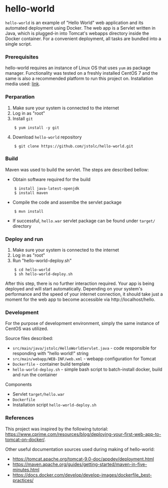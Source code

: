 hello-world
===========

`hello-world` is an example of "Hello World" web application and its automated deployment using Docker. The web app is a Servlet written in Java, which is plugged-in into Tomcat's webapps directory inside the Docker container. For a convenient deployment, all tasks are bundled into a single script. 


### Prerequisites 

hello-world requires an instance of Linux OS that uses `yum` as package manager. Functionality was tested on a freshly installed CentOS 7 and the same is also a recommended platform to run this project on. Installation media used: [link](http://ftp.heanet.ie/pub/centos/7.9.2009/isos/x86_64/CentOS-7-x86_64-Minimal-2009.iso). 


### Perparation

1. Make sure your system is connected to the internet
2. Log in as "root" 
3. Install `git`
```
    $ yum install -y git
```
4. Download `hello-world` repository
```
    $ git clone https://github.com/jstolc/hello-world.git
```    

### Build  

Maven was used to build the servlet. The steps are described bellow: 

  * Obtain software required for the build
```
    $ install java-latest-openjdk
    $ install maven
```
  * Compile the code and assemlbe the servlet package
``` 
    $ mvn install
```
  * If successful, `hello.war` servlet package can be found under `target/` directory 


### Deploy and run 
    
1. Make sure your system is connected to the internet
2. Log in as "root" 
3. Run "hello-world-deploy.sh"
```
    $ cd hello-world
    $ sh hello-world-deploy.sh
```    
After this step, there is no further interaction required. Your app is being deployed and will start automatically. Depending on your system's performance and the speed of your internet connection, it should take just a moment for the web app to become accessible via http://localhost/hello.


### Development

For the purpose of development environment, simply the same instance of CentOS was utilized.

Source files described:

  * `src/main/java/jstolc/HelloWorldServlet.java` - code responsible for responding with "hello world!" string
  * `src/main/webapp/WEB-INF/web.xml` - webapp configuration for Tomcat
  * `Dockerfile` - container build template
  * `hello-world-deploy.sh` - simple bash script to batch-install docker, build and run the container

Components  

  * Servlet `target/hello.war`
  * `Dockerfile`
  * Installation script `hello-world-deploy.sh`


### References  

This project was inspired by the following tutorial: https://www.cprime.com/resources/blog/deploying-your-first-web-app-to-tomcat-on-docker/. 

Other useful documentation sources used during making of hello-world:
  * https://tomcat.apache.org/tomcat-9.0-doc/appdev/deployment.html
  * https://maven.apache.org/guides/getting-started/maven-in-five-minutes.html
  * https://docs.docker.com/develop/develop-images/dockerfile_best-practices/










